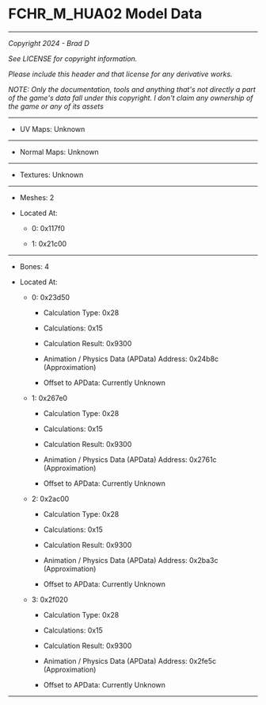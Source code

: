 # FCHR_M_HUA02 Model Data

---

*Copyright 2024 - Brad D*

*See LICENSE for copyright information.*

*Please include this header and that license for any derivative works.*

*NOTE: Only the documentation, tools and anything that's not directly a part of the game's data fall under this copyright. I don't claim any ownership of the game or any of its assets*

---


* UV Maps: Unknown

---

* Normal Maps: Unknown

---

* Textures: Unknown

---

* Meshes: 2

* Located At:

  * 0: 0x117f0

  * 1: 0x21c00

---

* Bones: 4

* Located At:

  * 0: 0x23d50

    * Calculation Type: 0x28

    * Calculations: 0x15

    * Calculation Result: 0x9300

    * Animation / Physics Data (APData) Address: 0x24b8c (Approximation)

    * Offset to APData: Currently Unknown

  * 1: 0x267e0

    * Calculation Type: 0x28

    * Calculations: 0x15

    * Calculation Result: 0x9300

    * Animation / Physics Data (APData) Address: 0x2761c (Approximation)

    * Offset to APData: Currently Unknown

  * 2: 0x2ac00

    * Calculation Type: 0x28

    * Calculations: 0x15

    * Calculation Result: 0x9300

    * Animation / Physics Data (APData) Address: 0x2ba3c (Approximation)

    * Offset to APData: Currently Unknown

  * 3: 0x2f020

    * Calculation Type: 0x28

    * Calculations: 0x15

    * Calculation Result: 0x9300

    * Animation / Physics Data (APData) Address: 0x2fe5c (Approximation)

    * Offset to APData: Currently Unknown

---

